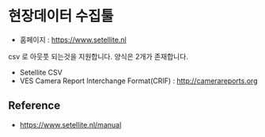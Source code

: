 # 현장데이터 수집툴

- 홈페이지 : https://www.setellite.nl

csv 로 아웃풋 되는것을 지원합니다. 양식은 2개가 존재합니다.
- Setellite CSV
- VES Camera Report Interchange Format(CRIF) : http://camerareports.org

## Reference
- https://www.setellite.nl/manual